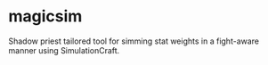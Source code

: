 # magicsim
Shadow priest tailored tool for simming stat weights in a fight-aware manner using SimulationCraft.
